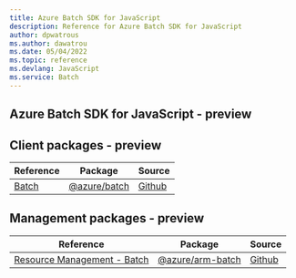 ```yaml
---
title: Azure Batch SDK for JavaScript
description: Reference for Azure Batch SDK for JavaScript
author: dpwatrous
ms.author: dawatrou
ms.date: 05/04/2022
ms.topic: reference
ms.devlang: JavaScript
ms.service: Batch
---
```

## Azure Batch SDK for JavaScript - preview
## Client packages - preview
| Reference | Package | Source |
|---|---|---|
|[Batch](javascript/api/overview/azure/batch-readme)|[@azure/batch](https://www.npmjs.com/package/@azure/batch)|[Github](https://github.com/Azure/azure-sdk-for-js)|

## Management packages - preview
| Reference | Package | Source |
|---|---|---|
|[Resource Management - Batch](javascript/api/overview/azure/arm-batch-readme)|[@azure/arm-batch](https://www.npmjs.com/package/@azure/arm-batch)|[Github](https://github.com/Azure/azure-sdk-for-js/blob/main/sdk/batch/arm-batch)|

